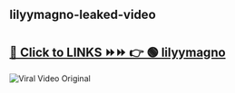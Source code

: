 
 ## lilyymagno-leaked-video 

# <h2><a href="https://clipsfans.com/lilyymagno&ref=git">🔗 Click to LINKS ⏩⏩ 👉 🟢 lilyymagno </a></h2>

<a href="https://clipsfans.com/lilyymagno&ref=git" rel="nofollow" data-target="animated-image.originalLink"><img src="https://i.ibb.co.com/xMMVF88/686577567.gif" alt="Viral Video Original" style="max-width: 100%; display: inline-block;" data-target="animated-image.originalImage"></a>

